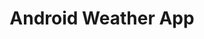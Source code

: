 ---
title: Android Weather App
description: A personal android application that I am working on to sharpen my Android coding skills
---